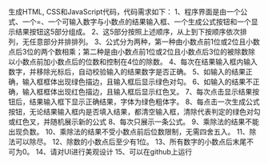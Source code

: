 生成HTML, CSS和JavaScript代码，代码需求如下：
1、程序界面是由一个公式、一个=、一个可输入数字与小数点的结果输入框、一个生成公式按钮和一个显示结果按钮这5部分组成。
2、这5部分按照上述顺序，从上到下按顺序依次排列，无任意部分并排排列。
3、公式分为两种，第一种由小数点前1位或2位且小数点后3位的两个数相乘；第二种是由小数点前1位或2位且小数点后3位的被除数除以小数点前加小数点后的位数和控制在4位的除数。
4、每次在结果输入框内输入数字，并移除光标后，自动校验输入的结果数字是否正确。
5、如输入的结果正确，输入框框体出现绿色描边，且输入框后显示绿色对勾。
6、如输入的结果不正确，输入框框体出现红色描边，且输入框后显示红色叉。
7、每次点击显示结果按钮后，结果输入框下显示正确结果，字体为绿色粗体字。
8、每点击一次生成公式按钮，无论结果输入框内是否填入结果，都清空输入框，清除代表判定的绿色对勾或红色叉，并随机展示新的公式
8、每次只展示一条公式。
9、乘除法的结果不能出现负数。
10、乘除法的结果不受小数点前后位数限制，无需四舍五入。
11、除法可以除尽。
12、除数的小数点后至少有1位。
13、所有数字的小数点后末尾不可为0。
14、请对UI进行美观设计
15、可以在github上运行
